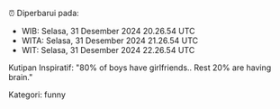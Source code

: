 ⏰ Diperbarui pada:
- WIB: Selasa, 31 Desember 2024 20.26.54 UTC
- WITA: Selasa, 31 Desember 2024 21.26.54 UTC
- WIT: Selasa, 31 Desember 2024 22.26.54 UTC

Kutipan Inspiratif:
"80% of boys have girlfriends.. Rest 20% are having brain."


Kategori: funny

